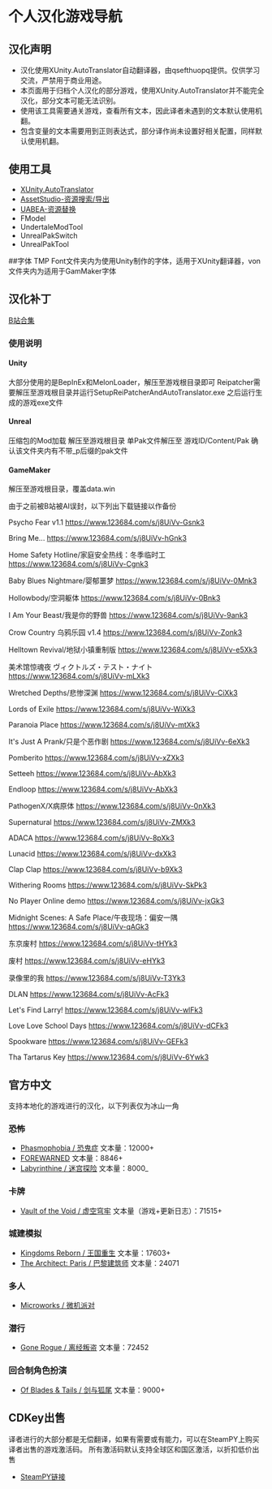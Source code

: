 # 个人汉化游戏导航
## 汉化声明
* 汉化使用XUnity.AutoTranslator自动翻译器，由qsefthuopq提供。仅供学习交流，严禁用于商业用途。
* 本页面用于归档个人汉化的部分游戏，使用XUnity.AutoTranslator并不能完全汉化，部分文本可能无法识别。
* 使用该工具需要通关游戏，查看所有文本，因此译者未遇到的文本默认使用机翻。
* 包含变量的文本需要用到正则表达式，部分译作尚未设置好相关配置，同样默认使用机翻。
## 使用工具
* [XUnity.AutoTranslator](https://github.com/bbepis/XUnity.AutoTranslator)
* [AssetStudio-资源搜索/导出](https://github.com/Perfare/AssetStudio)
* [UABEA-资源替换](https://github.com/nesrak1/UABEA)
* FModel
* UndertaleModTool
* UnrealPakSwitch
* UnrealPakTool

##字体
TMP Font文件夹内为使用Unity制作的字体，适用于XUnity翻译器，von文件夹内为适用于GamMaker字体

## 汉化补丁
[B站合集](https://www.bilibili.com/read/readlist/rl673289)
### 使用说明
#### Unity
大部分使用的是BepInEx和MelonLoader，解压至游戏根目录即可
Reipatcher需要解压至游戏根目录并运行SetupReiPatcherAndAutoTranslator.exe
之后运行生成的游戏exe文件

#### Unreal
压缩包的Mod加载 解压至游戏根目录
单Pak文件解压至 游戏ID/Content/Pak 确认该文件夹内有不带_p后缀的pak文件

#### GameMaker
解压至游戏根目录，覆盖data.win


由于之前被B站被AI误封，以下列出下载链接以作备份

Psycho Fear v1.1
https://www.123684.com/s/j8UiVv-Gsnk3

Bring Me...
https://www.123684.com/s/j8UiVv-hGnk3

Home Safety Hotline/家庭安全热线：冬季临时工
https://www.123684.com/s/j8UiVv-Cgnk3

Baby Blues Nightmare/婴郁噩梦
https://www.123684.com/s/j8UiVv-0Mnk3

Hollowbody/空洞躯体
https://www.123684.com/s/j8UiVv-0Bnk3

I Am Your Beast/我是你的野兽
https://www.123684.com/s/j8UiVv-9ank3

Crow Country 乌鸦乐园 v1.4
https://www.123684.com/s/j8UiVv-Zonk3

Helltown Revival/地狱小镇重制版
https://www.123684.com/s/j8UiVv-e5Xk3

美术馆惊魂夜 ヴィクトルズ・テスト・ナイト
https://www.123684.com/s/j8UiVv-mLXk3

Wretched Depths/悲惨深渊
https://www.123684.com/s/j8UiVv-CiXk3

Lords of Exile
https://www.123684.com/s/j8UiVv-WiXk3

Paranoia Place
https://www.123684.com/s/j8UiVv-mtXk3

It's Just A Prank/只是个恶作剧
https://www.123684.com/s/j8UiVv-6eXk3

Pomberito
https://www.123684.com/s/j8UiVv-xZXk3

Setteeh
https://www.123684.com/s/j8UiVv-AbXk3

Endloop
https://www.123684.com/s/j8UiVv-AbXk3

PathogenX/X病原体
https://www.123684.com/s/j8UiVv-0nXk3

Supernatural
https://www.123684.com/s/j8UiVv-ZMXk3

ADACA
https://www.123684.com/s/j8UiVv-8pXk3

Lunacid
https://www.123684.com/s/j8UiVv-dxXk3

Clap Clap
https://www.123684.com/s/j8UiVv-b9Xk3

Withering Rooms
https://www.123684.com/s/j8UiVv-SkPk3

No Player Online demo
https://www.123684.com/s/j8UiVv-jxGk3


Midnight Scenes: A Safe Place/午夜现场：偏安一隅
https://www.123684.com/s/j8UiVv-qAGk3

东京废村
https://www.123684.com/s/j8UiVv-tHYk3

废村
https://www.123684.com/s/j8UiVv-eHYk3

录像里的我
https://www.123684.com/s/j8UiVv-T3Yk3

DLAN
https://www.123684.com/s/j8UiVv-AcFk3

Let's Find Larry!
https://www.123684.com/s/j8UiVv-wlFk3

Love Love School Days
https://www.123684.com/s/j8UiVv-dCFk3

Spookware
https://www.123684.com/s/j8UiVv-GEFk3

Tha Tartarus Key
https://www.123684.com/s/j8UiVv-6Ywk3

## 官方中文
支持本地化的游戏进行的汉化，以下列表仅为冰山一角

### 恐怖
* [Phasmophobia / 恐鬼症](https://store.steampowered.com/app/739630/Phasmophobia/) 文本量：12000+
* [FOREWARNED](https://store.steampowered.com/app/1562420/FOREWARNED/) 文本量：8846+
* [Labyrinthine / 迷宫探险](https://store.steampowered.com/app/1302240/Labyrinthine/) 文本量：8000_
### 卡牌
* [Vault of the Void / 虚空穹牢](https://store.steampowered.com/app/1135810/Vault_of_the_Void/) 文本量（游戏+更新日志）：71515+
### 城建模拟
* [Kingdoms Reborn / 王国重生](https://store.steampowered.com/app/1307890/Kingdoms_Reborn/) 文本量：17603+
* [The Architect: Paris / 巴黎建筑师](https://store.steampowered.com/app/1525620/The_Architect_Paris/) 文本量：24071

### 多人
* [Microworks / 微机派对](https://store.steampowered.com/app/1233410/MicroWorks/)
### 潜行
* [Gone Rogue / 离经叛盗](https://store.steampowered.com/app/1803600/Gone_Rogue/) 文本量：72452
### 回合制角色扮演
* [Of Blades & Tails / 剑与狐尾](https://store.steampowered.com/app/1768780/Of_Blades__Tails/) 文本量：9000+

## CDKey出售
译者进行的大部分都是无偿翻译，如果有需要或有能力，可以在SteamPY上购买译者出售的游戏激活码。
所有激活码默认支持全球区和国区激活，以折扣低价出售

* [SteamPY链接](https://steampy.com/share?id=634193707742007296)


